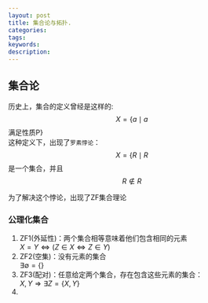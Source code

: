 ```yaml
---
layout: post
title: 集合论与拓扑.
categories:
tags:
keywords:
description:
---
```



## 集合论
历史上，集合的定义曾经是这样的:  
$$X=\{ a \mid a $$满足性质P}  
这种定义下，出现了`罗素悖论`：  
$$X=\{ R \mid R $$是一个集合，并且$$R \notin R$$  

为了解决这个悖论，出现了ZF集合理论  

### 公理化集合
1. ZF1(外延性)：两个集合相等意味着他们包含相同的元素  
$X=Y \Longleftrightarrow (Z \in X \Longleftrightarrow Z \in Y)$
2. ZF2(空集)：没有元素的集合  
$\exists \emptyset =\{\}$
3. ZF3(配对)：任意给定两个集合，存在包含这些元素的集合：  
$X,Y \Longrightarrow \exists Z=\{X,Y\}$
4. 
